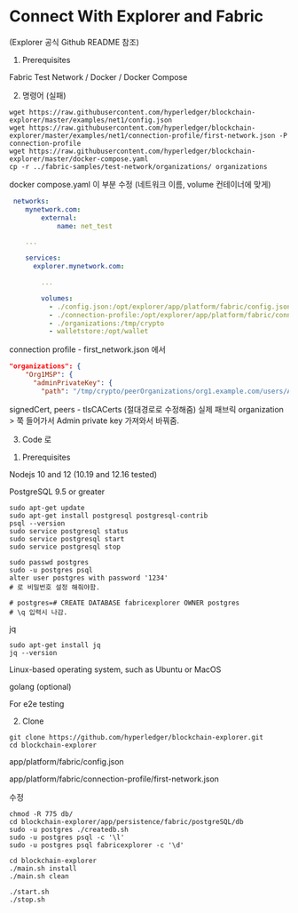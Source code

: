 # Connect With Explorer and Fabric

(Explorer 공식 Github README 참조)

1. Prerequisites

Fabric Test Network / Docker / Docker Compose

2. 명령어 (실패)
```shell script
wget https://raw.githubusercontent.com/hyperledger/blockchain-explorer/master/examples/net1/config.json
wget https://raw.githubusercontent.com/hyperledger/blockchain-explorer/master/examples/net1/connection-profile/first-network.json -P connection-profile
wget https://raw.githubusercontent.com/hyperledger/blockchain-explorer/master/docker-compose.yaml
cp -r ../fabric-samples/test-network/organizations/ organizations
```

docker compose.yaml 이 부분 수정 (네트워크 이름, volume 컨테이너에 맞게)
```yaml
 networks:
    mynetwork.com:
        external:
            name: net_test

    ...

    services:
      explorer.mynetwork.com:

        ...

        volumes:
          - ./config.json:/opt/explorer/app/platform/fabric/config.json
          - ./connection-profile:/opt/explorer/app/platform/fabric/connection-profile
          - ./organizations:/tmp/crypto
          - walletstore:/opt/wallet
```

connection profile - first_network.json 에서
```json
"organizations": {
    "Org1MSP": {
      "adminPrivateKey": {
        "path": "/tmp/crypto/peerOrganizations/org1.example.com/users/Admin@org1.example.com/msp/keystore/priv_sk"
```
signedCert, peers - tlsCACerts (절대경로로 수정해줌)
실제 패브릭 organization > 쭉 들어가서 Admin private key 가져와서 바꿔줌.

3. Code 로

1) Prerequisites

Nodejs 10 and 12 (10.19 and 12.16 tested)

PostgreSQL 9.5 or greater
```shell script
sudo apt-get update
sudo apt-get install postgresql postgresql-contrib
psql --version
sudo service postgresql status
sudo service postgresql start
sudo service postgresql stop

sudo passwd postgres
sudo -u postgres psql
alter user postgres with password '1234'
# 로 비밀번호 설정 해줘야함.

# postgres=# CREATE DATABASE fabricexplorer OWNER postgres
# \q 입력시 나감.
```
jq
```shell script
sudo apt-get install jq
jq --version
```

Linux-based operating system, such as Ubuntu or MacOS

golang (optional)

For e2e testing

2) Clone
```shell script
git clone https://github.com/hyperledger/blockchain-explorer.git
cd blockchain-explorer
```

app/platform/fabric/config.json

app/platform/fabric/connection-profile/first-network.json

수정

```shell script
chmod -R 775 db/
cd blockchain-explorer/app/persistence/fabric/postgreSQL/db
sudo -u postgres ./createdb.sh
sudo -u postgres psql -c '\l'
sudo -u postgres psql fabricexplorer -c '\d'

cd blockchain-explorer
./main.sh install
./main.sh clean

./start.sh
./stop.sh
```